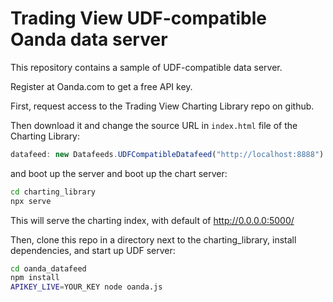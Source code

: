 Trading View UDF-compatible Oanda data server
==============

This repository contains a sample of UDF-compatible data server.

Register at Oanda.com to get a free API key.

First, request access to the Trading View Charting Library repo on github.

Then download it and change the source URL in `index.html` file of the Charting Library:

```javascript
datafeed: new Datafeeds.UDFCompatibleDatafeed("http://localhost:8888")
```

and boot up the server and boot up the chart server:

```bash
cd charting_library
npx serve
```

This will serve the charting index, with default of http://0.0.0.0:5000/

Then, clone this repo in a directory next to the charting_library, install dependencies, and start up UDF server:

```bash
cd oanda_datafeed
npm install
APIKEY_LIVE=YOUR_KEY node oanda.js
```
